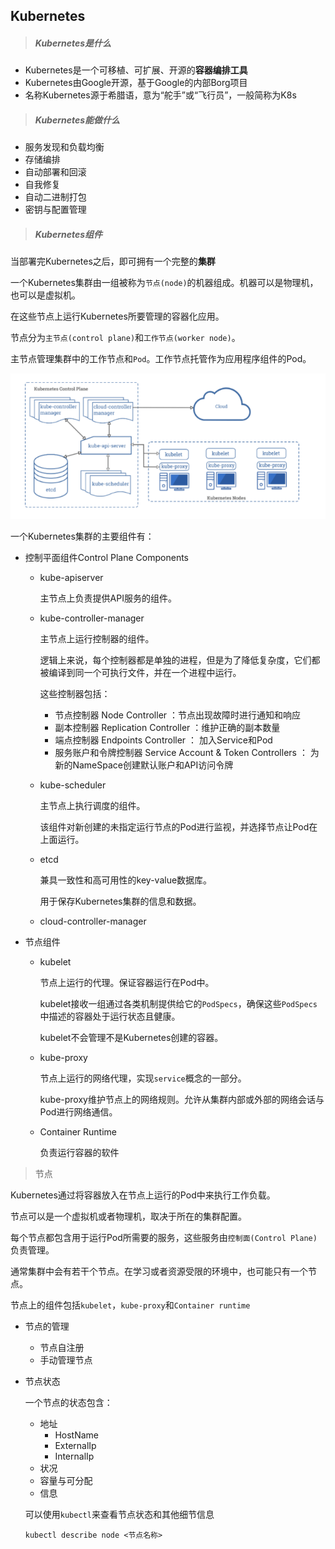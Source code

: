 ## Kubernetes



> ##### Kubernetes是什么

+ Kubernetes是一个可移植、可扩展、开源的**容器编排工具**
+ Kubernetes由Google开源，基于Google的内部Borg项目
+ 名称Kubernetes源于希腊语，意为“舵手”或“飞行员”，一般简称为K8s



> ##### Kubernetes能做什么

+ 服务发现和负载均衡
+ 存储编排
+ 自动部署和回滚
+ 自我修复
+ 自动二进制打包
+ 密钥与配置管理



> ##### Kubernetes组件

当部署完Kubernetes之后，即可拥有一个完整的**集群**

一个Kubernetes集群由一组被称为`节点(node)`的机器组成。机器可以是物理机，也可以是虚拟机。

在这些节点上运行Kubernetes所要管理的容器化应用。

节点分为`主节点(control plane)`和`工作节点(worker node)`。

主节点管理集群中的工作节点和`Pod`。工作节点托管作为应用程序组件的Pod。



![Kubernetes组件](https://raw.githubusercontent.com/Menah3m/interview-win/master/images/Kubernetes1.png)

一个Kubernetes集群的主要组件有：

+ 控制平面组件Control Plane Components

  + kube-apiserver

    主节点上负责提供API服务的组件。

  + kube-controller-manager

    主节点上运行控制器的组件。

    逻辑上来说，每个控制器都是单独的进程，但是为了降低复杂度，它们都被编译到同一个可执行文件，并在一个进程中运行。

    这些控制器包括：

    + 节点控制器 Node Controller  ：节点出现故障时进行通知和响应
    + 副本控制器 Replication Controller ：维护正确的副本数量
    + 端点控制器 Endpoints Controller ： 加入Service和Pod
    + 服务账户和令牌控制器 Service Account & Token Controllers ： 为新的NameSpace创建默认账户和API访问令牌

  + kube-scheduler

    主节点上执行调度的组件。

    该组件对新创建的未指定运行节点的Pod进行监视，并选择节点让Pod在上面运行。

  + etcd 

    兼具一致性和高可用性的key-value数据库。

    用于保存Kubernetes集群的信息和数据。

  + cloud-controller-manager

    

+ 节点组件

  + kubelet

    节点上运行的代理。保证容器运行在Pod中。

    kubelet接收一组通过各类机制提供给它的`PodSpecs`，确保这些`PodSpecs`中描述的容器处于运行状态且健康。

    kubelet不会管理不是Kubernetes创建的容器。

  + kube-proxy

    节点上运行的网络代理，实现`service`概念的一部分。

    kube-proxy维护节点上的网络规则。允许从集群内部或外部的网络会话与Pod进行网络通信。

  + Container Runtime

    负责运行容器的软件



> 节点

Kubernetes通过将容器放入在节点上运行的Pod中来执行工作负载。

节点可以是一个虚拟机或者物理机，取决于所在的集群配置。

每个节点都包含用于运行Pod所需要的服务，这些服务由`控制面(Control Plane)`负责管理。

通常集群中会有若干个节点。在学习或者资源受限的环境中，也可能只有一个节点。

节点上的组件包括`kubelet`，`kube-proxy`和`Container runtime`



+ 节点的管理

  + 节点自注册
  + 手动管理节点

+ 节点状态

  一个节点的状态包含：

  + 地址
    + HostName
    + ExternalIp
    + InternalIp
  + 状况
  + 容量与可分配
  + 信息

  可以使用`kubectl`来查看节点状态和其他细节信息

  ```shell
  kubectl describe node <节点名称>
  ```

  